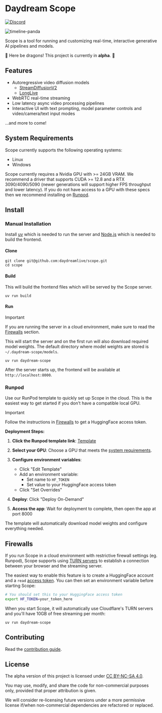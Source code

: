 # Daydream Scope

[![Discord](https://img.shields.io/badge/Discord-5865F2?logo=discord&logoColor=white)](https://discord.gg/mnfGR4Fjhp)

![timeline-panda](https://github.com/user-attachments/assets/21724fa1-d1c6-489e-bfb7-354b91e6f27b)

Scope is a tool for running and customizing real-time, interactive generative AI pipelines and models.

🚧 Here be dragons! This project is currently in **alpha**. 🚧

## Features

- Autoregressive video diffusion models
  - [StreamDiffusionV2](./pipelines/streamdiffusionv2/docs/usage.md)
  - [LongLive](./pipelines/longlive/docs/usage.md)
- WebRTC real-time streaming
- Low latency async video processing pipelines
- Interactive UI with text prompting, model parameter controls and video/camera/text input modes

...and more to come!

## System Requirements

Scope currently supports the following operating systems:

- Linux
- Windows

Scope currently requires a Nvidia GPU with >= 24GB VRAM. We recommend a driver that supports CUDA >= 12.8 and a RTX 3090/4090/5090 (newer generations will support higher FPS throughput and lower latency). If you do not have access to a GPU with these specs then we recommend installing on [Runpod](#runpod).

## Install

### Manual Installation

Install [uv](https://docs.astral.sh/uv/getting-started/installation/) which is needed to run the server and [Node.js](https://nodejs.org/en/download) which is needed to build the frontend.

#### Clone

```
git clone git@github.com:daydreamlive/scope.git
cd scope
```

#### Build

This will build the frontend files which will be served by the Scope server.

```
uv run build
```

#### Run

> [!IMPORTANT]
> If you are running the server in a cloud environment, make sure to read the [Firewalls](#firewalls) section.

This will start the server and on the first run will also download required model weights. The default directory where model weights are stored is `~/.daydream-scope/models`.

```
uv run daydream-scope
```

After the server starts up, the frontend will be available at `http://localhost:8000`.

### Runpod

Use our RunPod template to quickly set up Scope in the cloud. This is the easiest way to get started if you don't have a compatible local GPU.

> [!IMPORTANT]
> Follow the instructions in [Firewalls](#firewalls) to get a HuggingFace access token.

**Deployment Steps:**

1. **Click the Runpod template link**: [Template](https://console.runpod.io/deploy?template=aca8mw9ivw&ref=5k8hxjq3)

2. **Select your GPU**: Choose a GPU that meets the [system requirements](#system-requirements).

3. **Configure environment variables**:
   - Click "Edit Template"
   - Add an environment variable:
     - Set name to `HF_TOKEN`
     - Set value to your HuggingFace access token
   - Click "Set Overrides"

4. **Deploy**: Click "Deploy On-Demand"

5. **Access the app**: Wait for deployment to complete, then open the app at port 8000

The template will automatically download model weights and configure everything needed.

## Firewalls

If you run Scope in a cloud environment with restrictive firewall settings (eg. Runpod), Scope supports using [TURN servers](https://webrtc.org/getting-started/turn-server) to establish a connection between your browser and the streaming server.

The easiest way to enable this feature is to create a HuggingFace account and a `read` [access token](https://huggingface.co/docs/hub/en/security-tokens). You can then set an environment variable before starting Scope:

```bash
# You should set this to your HuggingFace access token
export HF_TOKEN=your_token_here
```

When you start Scope, it will automatically use Cloudflare's TURN servers and you'll have 10GB of free streaming per month:

```
uv run daydream-scope
```

## Contributing

Read the [contribution guide](./docs/contributing.md).

## License

The alpha version of this project is licensed under [CC BY-NC-SA 4.0](./LICENSE).

You may use, modify, and share the code for non-commercial purposes only, provided that proper attribution is given.

We will consider re-licensing future versions under a more permissive license if/when non-commercial dependencies are refactored or replaced.
